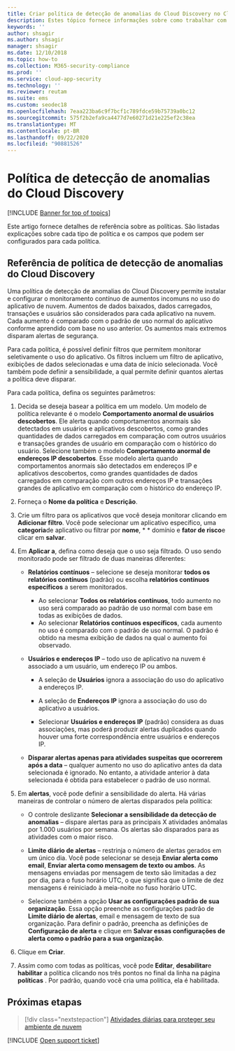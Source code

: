 ```yaml
---
title: Criar política de detecção de anomalias do Cloud Discovery no Cloud App Security
description: Estes tópico fornece informações sobre como trabalhar com as políticas de detecção de anomalias do Cloud Discovery.
keywords: ''
author: shsagir
ms.author: shsagir
manager: shsagir
ms.date: 12/10/2018
ms.topic: how-to
ms.collection: M365-security-compliance
ms.prod: ''
ms.service: cloud-app-security
ms.technology: ''
ms.reviewer: reutam
ms.suite: ems
ms.custom: seodec18
ms.openlocfilehash: 7eaa223ba6c9f7bcf1c789fdce59b75739a0bc12
ms.sourcegitcommit: 575f2b2efa9ca4477d7e60271d21e225ef2c38ea
ms.translationtype: MT
ms.contentlocale: pt-BR
ms.lasthandoff: 09/22/2020
ms.locfileid: "90881526"
---
```

# <a name="cloud-discovery-anomaly-detection-policy"></a>Política de detecção de anomalias do Cloud Discovery

[!INCLUDE [Banner for top of topics](includes/banner.md)]

Este artigo fornece detalhes de referência sobre as políticas. São listadas explicações sobre cada tipo de política e os campos que podem ser configurados para cada política.

## <a name="cloud-discovery-anomaly-detection-policy-reference"></a>Referência de política de detecção de anomalias do Cloud Discovery

Uma política de detecção de anomalias do Cloud Discovery permite instalar e configurar o monitoramento contínuo de aumentos incomuns no uso do aplicativo de nuvem. Aumentos de dados baixados, dados carregados, transações e usuários são considerados para cada aplicativo na nuvem. Cada aumento é comparado com o padrão de uso normal do aplicativo conforme aprendido com base no uso anterior. Os aumentos mais extremos disparam alertas de segurança.

Para cada política, é possível definir filtros que permitem monitorar seletivamente o uso do aplicativo. Os filtros incluem um filtro de aplicativo, exibições de dados selecionadas e uma data de início selecionada. Você também pode definir a sensibilidade, a qual permite definir quantos alertas a política deve disparar.

Para cada política, defina os seguintes parâmetros:

1. Decida se deseja basear a política em um modelo. Um modelo de política relevante é o modelo **Comportamento anormal de usuários descobertos**. Ele alerta quando comportamentos anormais são detectados em usuários e aplicativos descobertos, como grandes quantidades de dados carregados em comparação com outros usuários e transações grandes de usuário em comparação com o histórico do usuário. Selecione também o modelo **Comportamento anormal de endereços IP descobertos**. Esse modelo alerta quando comportamentos anormais são detectados em endereços IP e aplicativos descobertos, como grandes quantidades de dados carregados em comparação com outros endereços IP e transações grandes de aplicativo em comparação com o histórico do endereço IP.

2. Forneça o **Nome da política** e **Descrição**.

3. Crie um filtro para os aplicativos que você deseja monitorar clicando em **Adicionar filtro**.
   Você pode selecionar um aplicativo específico, uma **categoria**de aplicativo ou filtrar por **nome**, * * domínio e **fator de risco**e clicar em **salvar**.

4. Em **Aplicar a**, defina como deseja que o uso seja filtrado. O uso sendo monitorado pode ser filtrado de duas maneiras diferentes:

    - **Relatórios contínuos** – selecione se deseja monitorar **todos os relatórios contínuos** (padrão) ou escolha **relatórios contínuos específicos** a serem monitorados.

        - Ao selecionar **Todos os relatórios contínuos**, todo aumento no uso será comparado ao padrão de uso normal com base em todas as exibições de dados.
        - Ao selecionar **Relatórios contínuos específicos**, cada aumento no uso é comparado com o padrão de uso normal. O padrão é obtido na mesma exibição de dados na qual o aumento foi observado.

    - **Usuários e endereços IP** – todo uso de aplicativo na nuvem é associado a um usuário, um endereço IP ou ambos.

        - A seleção de **Usuários** ignora a associação do uso do aplicativo a endereços IP.

        - A seleção de **Endereços IP** ignora a associação do uso do aplicativo a usuários.

        - Selecionar **Usuários e endereços IP** (padrão) considera as duas associações, mas poderá produzir alertas duplicados quando houver uma forte correspondência entre usuários e endereços IP.

    - **Disparar alertas apenas para atividades suspeitas que ocorrerem após a data** – qualquer aumento no uso do aplicativo antes da data selecionada é ignorado. No entanto, a atividade anterior à data selecionada é obtida para estabelecer o padrão de uso normal.

5. Em **alertas**, você pode definir a sensibilidade do alerta. Há várias maneiras de controlar o número de alertas disparados pela política:

    - O controle deslizante **Selecionar a sensibilidade da detecção de anomalias** – dispare alertas para as principais X atividades anômalas por 1.000 usuários por semana. Os alertas são disparados para as atividades com o maior risco.

    - **Limite diário de alertas** – restrinja o número de alertas gerados em um único dia. Você pode selecionar se deseja **Enviar alerta como email**, **Enviar alerta como mensagem de texto ou ambos**. As mensagens enviadas por mensagem de texto são limitadas a dez por dia, para o fuso horário UTC, o que significa que o limite de dez mensagens é reiniciado à meia-noite no fuso horário UTC.

    - Selecione também a opção **Usar as configurações padrão de sua organização**. Essa opção preenche as configurações padrão de **Limite diário de alertas**, email e mensagem de texto de sua organização. Para definir o padrão, preencha as definições de **Configuração de alerta** e clique em **Salvar essas configurações de alerta como o padrão para a sua organização**.

6. Clique em **Criar**.

7. Assim como com todas as políticas, você pode **Editar**, **desabilitar**e **habilitar** a política clicando nos três pontos no final da linha na página **políticas** . Por padrão, quando você cria uma política, ela é habilitada.

## <a name="next-steps"></a>Próximas etapas

> [!div class="nextstepaction"]
> [Atividades diárias para proteger seu ambiente de nuvem](daily-activities-to-protect-your-cloud-environment.md)

[!INCLUDE [Open support ticket](includes/support.md)]
